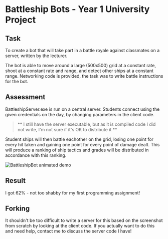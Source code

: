 # Battleship Bots - Year 1 University Project

## Task
To create a bot that will take part in a battle royale against classmates on a server, written by the lecturer.

The bot is able to move around a large (500x500) grid at a constant rate, shoot at a constant rate and range, and detect other ships at a constant range. Networking code is provided, the task was to write battle instructions for the bot.

## Assessment
BattleshipServer.exe is run on a central server. Students connect using the given credentials on the day, by changing parameters in the client code.

> ** I still have the server executable, but as it is compiled code I did not write, I'm not sure if it's OK to distribute it **

Student ships will then battle eachother on the grid, losing one point for every hit taken and gaining one point for every point of damage dealt. This will produce a ranking of ship tactics and grades will be distributed in accordance with this ranking.

![BattleshipBot animated demo](https://github.com/adstr123/BattleshipsBot/blob/master/demo.gif)

## Result
I got 62% - not too shabby for my first programming assignment!

## Forking
It shouldn't be too difficult to write a server for this based on the screenshot from scratch by looking at the client code. If you actually want to do this and need help, contact me to discuss the server code I have!